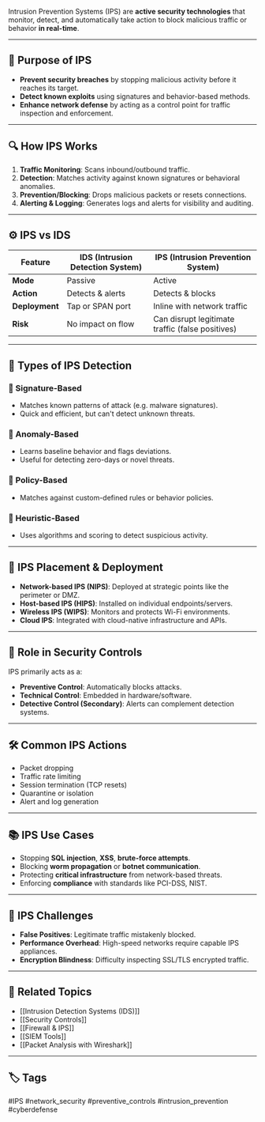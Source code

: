 Intrusion Prevention Systems (IPS) are **active security technologies** that monitor, detect, and automatically take action to block malicious traffic or behavior **in real-time**.

---

## 🎯 Purpose of IPS

- **Prevent security breaches** by stopping malicious activity before it reaches its target.
- **Detect known exploits** using signatures and behavior-based methods.
- **Enhance network defense** by acting as a control point for traffic inspection and enforcement.

---

## 🔍 How IPS Works

1. **Traffic Monitoring**: Scans inbound/outbound traffic.
2. **Detection**: Matches activity against known signatures or behavioral anomalies.
3. **Prevention/Blocking**: Drops malicious packets or resets connections.
4. **Alerting & Logging**: Generates logs and alerts for visibility and auditing.

---

## ⚙️ IPS vs IDS

| Feature               | IDS (Intrusion Detection System) | IPS (Intrusion Prevention System)     |
|----------------------|----------------------------------|---------------------------------------|
| **Mode**             | Passive                          | Active                                |
| **Action**           | Detects & alerts                 | Detects & blocks                      |
| **Deployment**       | Tap or SPAN port                 | Inline with network traffic           |
| **Risk**             | No impact on flow                | Can disrupt legitimate traffic (false positives) |

---

## 🧠 Types of IPS Detection

### 🔹 Signature-Based
- Matches known patterns of attack (e.g. malware signatures).
- Quick and efficient, but can't detect unknown threats.

### 🔹 Anomaly-Based
- Learns baseline behavior and flags deviations.
- Useful for detecting zero-days or novel threats.

### 🔹 Policy-Based
- Matches against custom-defined rules or behavior policies.

### 🔹 Heuristic-Based
- Uses algorithms and scoring to detect suspicious activity.

---

## 🧱 IPS Placement & Deployment

- **Network-based IPS (NIPS)**: Deployed at strategic points like the perimeter or DMZ.
- **Host-based IPS (HIPS)**: Installed on individual endpoints/servers.
- **Wireless IPS (WIPS)**: Monitors and protects Wi-Fi environments.
- **Cloud IPS**: Integrated with cloud-native infrastructure and APIs.

---

## 🔐 Role in Security Controls

IPS primarily acts as a:

- **Preventive Control**: Automatically blocks attacks.
- **Technical Control**: Embedded in hardware/software.
- **Detective Control (Secondary)**: Alerts can complement detection systems.

---

## 🛠 Common IPS Actions

- Packet dropping
- Traffic rate limiting
- Session termination (TCP resets)
- Quarantine or isolation
- Alert and log generation

---

## 📚 IPS Use Cases

- Stopping **SQL injection**, **XSS**, **brute-force attempts**.
- Blocking **worm propagation** or **botnet communication**.
- Protecting **critical infrastructure** from network-based threats.
- Enforcing **compliance** with standards like PCI-DSS, NIST.

---

## 🚫 IPS Challenges

- **False Positives**: Legitimate traffic mistakenly blocked.
- **Performance Overhead**: High-speed networks require capable IPS appliances.
- **Encryption Blindness**: Difficulty inspecting SSL/TLS encrypted traffic.

---

## 📎 Related Topics

- [[Intrusion Detection Systems (IDS)]]
- [[Security Controls]]
- [[Firewall & IPS]]
- [[SIEM Tools]]
- [[Packet Analysis with Wireshark]]

---

## 🏷 Tags

#IPS #network_security #preventive_controls #intrusion_prevention #cyberdefense


